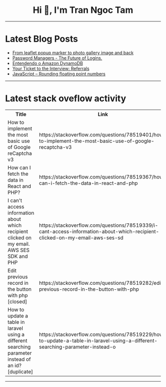 <h1 align="center">Hi 👋, I'm Tran Ngoc Tam</h1>

---

# Latest Blog Posts 
<!-- BLOG-POST-LIST:START -->
- [From leaflet popup marker to photo gallery image and back](https://dev.to/trincadev/from-leaflet-popup-marker-to-photo-gallery-image-and-back-2f6k)
- [Password Managers - The Future of Logins.](https://dev.to/swayam_248/password-managers-the-future-of-logins-5dkc)
- [Entendendo o Amazon DynamoDB](https://dev.to/thiagoemidiocorrea/entendendo-o-amazon-dynamodb-mi2)
- [Your Ticket to the Interview: Referrals](https://dev.to/devmarket/your-ticket-to-the-interview-referrals-5dp4)
- [JavaScript – Rounding floating point numbers](https://dev.to/latz/javascript-rounding-floating-point-numbers-3a9c)
<!-- BLOG-POST-LIST:END -->

---

# Latest stack oveflow activity
<table>
  <tr><th>Title</th><th>Link</th></tr>
  <!-- STACKOVERFLOW:START --><tr><td>How to implement the most basic use of Google reCaptcha v3</td><td>https://stackoverflow.com/questions/78519401/how-to-implement-the-most-basic-use-of-google-recaptcha-v3</td></tr><tr><td>How can I fetch the data in React and PHP?</td><td>https://stackoverflow.com/questions/78519367/how-can-i-fetch-the-data-in-react-and-php</td></tr><tr><td>I can&#39;t access information about which recipient clicked on my email. AWS SES SDK and PHP</td><td>https://stackoverflow.com/questions/78519339/i-cant-access-information-about-which-recipient-clicked-on-my-email-aws-ses-sd</td></tr><tr><td>Edit previous record in the button with php [closed]</td><td>https://stackoverflow.com/questions/78519282/edit-previous-record-in-the-button-with-php</td></tr><tr><td>How to update a table in laravel using a different searching parameter instead of an id? [duplicate]</td><td>https://stackoverflow.com/questions/78519229/how-to-update-a-table-in-laravel-using-a-different-searching-parameter-instead-o</td></tr><!-- STACKOVERFLOW:END -->
</table>

---


